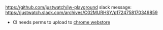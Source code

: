 https://github.com/justwatch/jw-playground
slack message: https://justwatch.slack.com/archives/C02MURHSY/p1724758170349859
- CI needs perms to upload to [chrome webstore](https://developer.chrome.com/docs/webstore/using-api)
